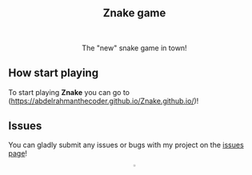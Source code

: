 <h2 align="center">Znake game</h2>
<!-- ![BLOB](https://user-images.githubusercontent.com/99421749/210632805-ba8dd323-dd93-494c-8b1e-8bc8660ac97b.png) -->

<br/>
<p align="center">The "new" snake game in town!
</p>


## How start playing

To start playing **Znake** you can go to (https://abdelrahmanthecoder.github.io/Znake.github.io/)!

## Issues

You can gladly submit any issues or bugs with my project on the [issues page](https://github.com/Abdelrahmanthecoder/Znake-game/issues)!

<div align="center">
  <a href="https://github.com/Abdelrahmanthecoder" style="text-decoration:none;">
    <img src="https://github.com/ultralytics/assets/raw/main/social/logo-social-github.png" width="3%" alt="" /></a>
</div>
